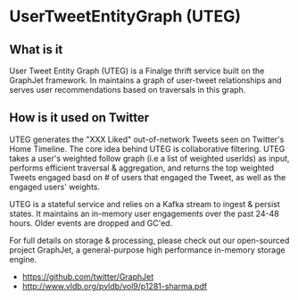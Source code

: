 # UserTweetEntityGraph (UTEG)

## What is it
User Tweet Entity Graph (UTEG) is a Finalge thrift service built on the GraphJet framework. In maintains a graph of user-tweet relationships and serves user recommendations based on traversals in this graph.

## How is it used on Twitter
UTEG generates the "XXX Liked" out-of-network Tweets seen on Twitter's Home Timeline.
The core idea behind UTEG is collaborative filtering. UTEG takes a user's weighted follow graph (i.e a list of weighted userIds) as input, 
performs efficient traversal & aggregation, and returns the top weighted Tweets engaged basd on # of users that engaged the Tweet, as well as 
the engaged users' weights.

UTEG is a stateful service and relies on a Kafka stream to ingest & persist states. It maintains an in-memory user engagements over the past 
24-48 hours. Older events are dropped and GC'ed. 

For full details on storage & processing, please check out our open-sourced project GraphJet, a general-purpose high performance in-memory storage engine.
- https://github.com/twitter/GraphJet
- http://www.vldb.org/pvldb/vol9/p1281-sharma.pdf
